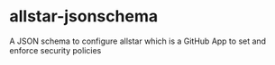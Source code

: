 # allstar-jsonschema
A JSON schema to configure allstar which is a GitHub App to set and enforce security policies
